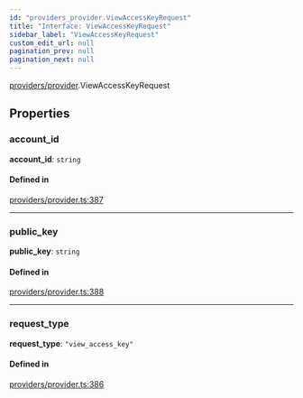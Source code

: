```yaml
---
id: "providers_provider.ViewAccessKeyRequest"
title: "Interface: ViewAccessKeyRequest"
sidebar_label: "ViewAccessKeyRequest"
custom_edit_url: null
pagination_prev: null
pagination_next: null
---
```


[providers/provider](../modules/providers_provider.md).ViewAccessKeyRequest

## Properties

### account\_id

 **account\_id**: `string`

#### Defined in

[providers/provider.ts:387](https://github.com/maxhr/near-api-js/blob/a0c9a104/packages/near-api-js/src/providers/provider.ts#L387)

___

### public\_key

 **public\_key**: `string`

#### Defined in

[providers/provider.ts:388](https://github.com/maxhr/near-api-js/blob/a0c9a104/packages/near-api-js/src/providers/provider.ts#L388)

___

### request\_type

 **request\_type**: ``"view_access_key"``

#### Defined in

[providers/provider.ts:386](https://github.com/maxhr/near-api-js/blob/a0c9a104/packages/near-api-js/src/providers/provider.ts#L386)
